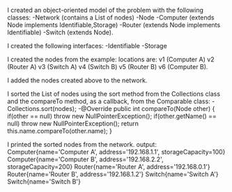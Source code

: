 I created an object-oriented model of the problem with the following classes:
-Network (contains a List of nodes)
-Node
-Computer (extends Node implements Identifiable,Storage)
-Router (extends Node implements Identifiable)
-Switch (extends Node).

I created the following interfaces:
-Identifiable
-Storage

I created the nodes from the example:
locations are: v1 (Computer A) v2 (Router A) v3 (Switch A) v4 (Switch B) v5 (Router B) v6 (Computer B).

I added the nodes created above to the network.

I sorted the List of nodes using the sort method from the Collections class and the compareTo method, as a callback, from the Comparable class:
-Collections.sort(nodes);
-@Override
public int compareTo(Node other) {
if(other == null) throw new NullPointerException();
if(other.getName() == null) throw new NullPointerException();
return this.name.compareTo(other.name);
}

I printed the sorted nodes from the network.
output:
Computer{name='Computer A', address='192.168.1.1', storageCapacity=100}
Computer{name='Computer B', address='192.168.2.2', storageCapacity=200}
Router{name='Router A', address='192.168.0.1'}
Router{name='Router B', address='192.168.1.2'}
Switch{name='Switch A'}
Switch{name='Switch B'}
